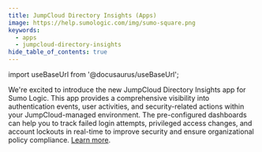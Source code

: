 ```yaml
---
title: JumpCloud Directory Insights (Apps)
image: https://help.sumologic.com/img/sumo-square.png
keywords:
  - apps
  - jumpcloud-directory-insights
hide_table_of_contents: true    
---
```


import useBaseUrl from '@docusaurus/useBaseUrl';



We're excited to introduce the new JumpCloud Directory Insights app for Sumo Logic. This app provides a comprehensive visibility into authentication events, user activities, and security-related actions within your JumpCloud-managed environment. The pre-configured dashboards can help you to track failed login attempts, privileged access changes, and account lockouts in real-time to improve security and ensure organizational policy compliance. [Learn more](/docs/integrations/saas-cloud/jumpcloud-directory-insights/).